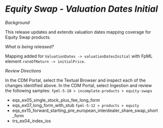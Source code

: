 # *Equity Swap - Valuation Dates Initial*

_Background_

This release updates and extends valuation dates mapping coverage for Equity Swap products.

_What is being released?_

Mapping added for `ValuationDates -> valuationDatesInitial` with FpML element `rateOfReturn -> initialPrice`.

_Review Directions_

In the CDM Portal, select the Textual Browser and inspect each of the changes identified above.
In the CDM Portal, select Ingestion and review the following samples:
`fpml-5-10 > incomplete-products > equity-swaps`
- eqs_ex05_single_stock_plus_fee_long_form
- eqs_ex07_long_form_with_stub `fpml-5-12 > products > equity`
- eqs_ex15_forward_starting_pre_european_interdealer_share_swap_short_form
- trs_ex04_index_ios